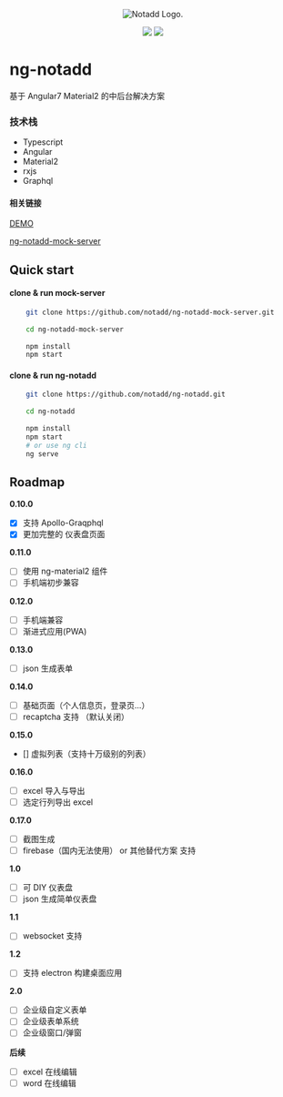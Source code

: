 
<p align="center"><img src="https://www.notadd.com/src/notado_logo420x96.svg" alt="Notadd Logo."></p>
<p align="center">
<a href="https://jq.qq.com/?_wv=1027&k=5qVzRh4" title="Notadd 官方技术交流群"><img src="https://img.shields.io/badge/QQ%20Group-321735506-6782d6.svg?style=flat-square"></a>
<a href="https://travis-ci.org/notadd/ng-notadd" title="Build Status"><img src="https://img.shields.io/travis/notadd/ng-notadd/master.svg?style=flat-square"></a>
</p>


# ng-notadd

基于 Angular7  Material2  的中后台解决方案


### 技术栈

- Typescript
- Angular
- Material2
- rxjs
- Graphql

#### 相关链接

[DEMO](https://ng-notadd.notadd.net/)

[ng-notadd-mock-server](https://github.com/notadd/ng-notadd-mock-server)

## Quick start

#### clone & run mock-server
```bash
    git clone https://github.com/notadd/ng-notadd-mock-server.git
    
    cd ng-notadd-mock-server
    
    npm install
    npm start
```

#### clone & run ng-notadd
```bash
    git clone https://github.com/notadd/ng-notadd.git
     
    cd ng-notadd
     
    npm install
    npm start
    # or use ng cli
    ng serve
```

## Roadmap

**0.10.0**
- [x] 支持 Apollo-Graqphql
- [x] 更加完整的 仪表盘页面

**0.11.0**
- [ ] 使用 ng-material2 组件
- [ ] 手机端初步兼容 

**0.12.0**
- [ ] 手机端兼容
- [ ] 渐进式应用(PWA)

**0.13.0**
- [ ] json 生成表单

**0.14.0**
- [ ] 基础页面（个人信息页，登录页...）
- [ ] recaptcha 支持 （默认关闭）

**0.15.0** 
- [] 虚拟列表（支持十万级别的列表）

**0.16.0**
- [ ] excel 导入与导出
- [ ] 选定行列导出 excel

**0.17.0**
- [ ] 截图生成
- [ ] firebase（国内无法使用） or 其他替代方案 支持

**1.0**
- [ ] 可 DIY 仪表盘
- [ ] json 生成简单仪表盘

**1.1**
- [ ] websocket 支持

**1.2**
- [ ] 支持 electron 构建桌面应用

**2.0**
- [ ] 企业级自定义表单
- [ ] 企业级表单系统
- [ ] 企业级窗口/弹窗

**后续**

- [ ] excel 在线编辑
- [ ] word 在线编辑
